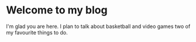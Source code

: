 # Welcome to my blog

I'm glad you are here. I plan to talk about basketball and video games two of my favourite things to do. 
